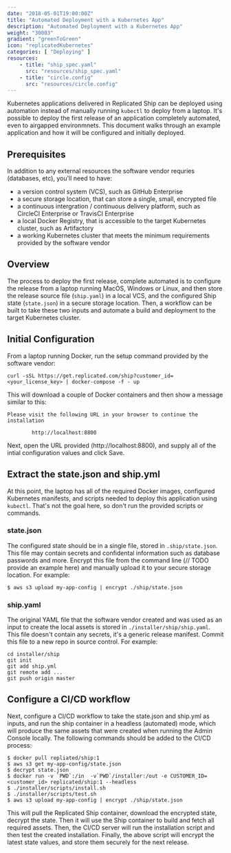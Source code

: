 ```yaml
---
date: "2018-05-01T19:00:00Z"
title: "Automated Deployment with a Kubernetes App"
description: "Automated Deployment with a Kubernetes App"
weight: "30003"
gradient: "greenToGreen"
icon: "replicatedKubernetes"
categories: [ "Deploying" ]
resources:
    - title: "ship_spec.yaml"
      src: "resources/ship_spec.yaml"
    - title: "circle.config"
      src: "resources/circle.config"
---
```

Kubernetes applications delivered in Replicated Ship can be deployed using automation instead of manually running `kubectl` to deploy from a laptop. It's possible to deploy the first release of an application completely automated, even to airgapped environmnets. This document walks through an example application and how it will be configured and initially deployed.

## Prerequisites

In addition to any external resources the software vendor requries (databases, etc), you'll need to have:

- a version control system (VCS), such as GitHub Enterprise
- a secure storage location, that can store a single, small, encrypted file
- a continuous intergration / continuous delivery platform, such as CircleCI Enterprise or TravisCI Enterprise
- a local Docker Registry, that is accessible to the target Kubernetes cluster, such as Artifactory
- a working Kubernetes cluster that meets the minimum requirements provided by the software vendor

## Overview

The process to deploy the first release, complete automated is to configure the release from a laptop running MacOS, Windows or Linux, and then store the release source file (`ship.yaml`) in a local VCS, and the configured Ship state (`state.json`) in a secure storage location. Then, a workflow can be built to take these two inputs and automate a build and deployment to the target Kubernetes cluster.

## Initial Configuration

From a laptop running Docker, run the setup command provided by the software vendor:

```shell
curl -sSL https://get.replicated.com/ship?customer_id=<your_license_key> | docker-compose -f - up
```

This will download a couple of Docker containers and then show a message similar to this:

```shell
Please visit the following URL in your browser to continue the installation

        http://localhost:8800

```

Next, open the URL provided (http://localhost:8800), and supply all of the intial configuration values and click Save.

## Extract the state.json and ship.yml

At this point, the laptop has all of the required Docker images, configured Kubernetes manifests, and scripts needed to deploy this application using `kubectl`. That's not the goal here, so don't run the provided scripts or commands.

### state.json

The configured state should be in a single file, stored in `.ship/state.json`. This file may contain secrets and confidental information such as database passwords and more. Encrypt this file from the command line (// TODO provide an example here) and manually upload it to your secure storage location. For example:

```shell
$ aws s3 upload my-app-config | encrypt ./ship/state.json
```

### ship.yaml

The original YAML file that the software vendor created and was used as an input to create the local assets is stored in `./installer/ship/ship.yaml`. This file doesn't contain any secrets, it's a generic release manifest. Commit this file to a new repo in source control. For example:

```shell
cd installer/ship
git init
git add ship.yml
git remote add ...
git push origin master
```

## Configure a CI/CD workflow

Next, configure a CI/CD workflow to take the state.json and ship.yml as inputs, and run the ship container in a headless (automated) mode, which will produce the same assets that were created when running the Admin Console locally. The following commands should be added to the CI/CD process:

```shell
$ docker pull repliated/ship:1
$ aws s3 get my-app-config/state.json
$ decrypt state.json
$ docker run -v `PWD`:/in  -v`PWD`/installer:/out -e CUSTOMER_ID=<customer_id> replicated/ship:1 --headless
$ ./installer/scripts/install.sh
$ ./installer/scripts/test.sh
$ aws s3 upload my-app-config | encrypt ./ship/state.json
```

This will pull the Replicated Ship container, download the encrypted state, decrypt the state. Then it will use the Ship container to build and fetch all required assets. Then, the CI/CD server will run the installation script and then test the created installation. Finally, the above script will encrypt the latest state values, and store them securely for the next release.

